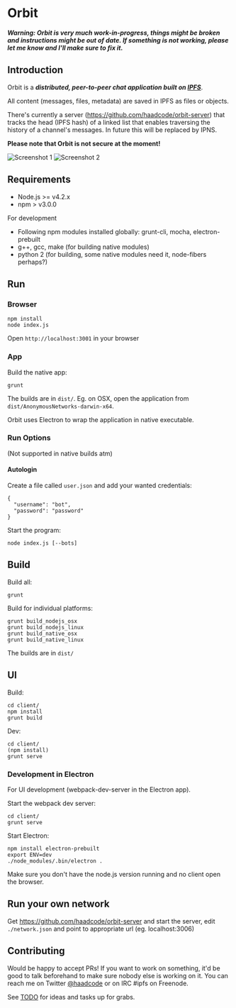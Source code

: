 # Orbit

***Warning: Orbit is very much work-in-progress, things might be broken and instructions might be out of date. If something is not working, please let me know and I'll make sure to fix it.***

## Introduction

Orbit is a ***distributed, peer-to-peer chat application built on [IPFS](http://ipfs.io)***.

All content (messages, files, metadata) are saved in IPFS as files or objects.

There's currently a server (https://github.com/haadcode/orbit-server) that tracks the head (IPFS hash) of a linked list that enables traversing the history of a channel's messages. In future this will be replaced by IPNS.

**Please note that Orbit is not secure at the moment!**

![Screenshot 1](https://raw.githubusercontent.com/haadcode/orbit/master/screenshots/screenshot1%202015-11-17.png)
![Screenshot 2](https://raw.githubusercontent.com/haadcode/orbit/master/screenshots/screenshot3%202016-04-14.png)

## Requirements
- Node.js >= v4.2.x
- npm > v3.0.0

For development

- Following npm modules installed globally: grunt-cli, mocha, electron-prebuilt
- g++, gcc, make (for building native modules)
- python 2 (for building, some native modules need it, node-fibers perhaps?)

## Run
### Browser
```
npm install
node index.js
```

Open `http://localhost:3001` in your browser

### App
Build the native app:
```
grunt
```

The builds are in `dist/`. Eg. on OSX, open the application from `dist/AnonymousNetworks-darwin-x64`.

Orbit uses Electron to wrap the application in native executable.

### Run Options
(Not supported in native builds atm)

#### Autologin
Create a file called `user.json` and add your wanted credentials:
```
{
  "username": "bot",
  "password": "password"
}
```

Start the program:
```
node index.js [--bots]
```

## Build
Build all:
```
grunt
```

Build for individual platforms:
```
grunt build_nodejs_osx
grunt build_nodejs_linux
grunt build_native_osx
grunt build_native_linux
```

The builds are in `dist/`

## UI
Build:
```
cd client/
npm install
grunt build
```

Dev:
```
cd client/
(npm install)
grunt serve
```

### Development in Electron
For UI development (webpack-dev-server in the Electron app).

Start the webpack dev server:
```
cd client/
grunt serve
```

Start Electron:
```
npm install electron-prebuilt
export ENV=dev
./node_modules/.bin/electron . 
```

Make sure you don't have the node.js version running and no client open the browser.

## Run your own network
Get https://github.com/haadcode/orbit-server and start the server, edit `./network.json` and point to appropriate url (eg. localhost:3006)

## Contributing
Would be happy to accept PRs! If you want to work on something, it'd be good to talk beforehand to make sure nobody else is working on it. You can reach me on Twitter [@haadcode](https://twitter.com/haadcode) or on IRC #ipfs on Freenode.

See [TODO](https://github.com/haadcode/orbit/blob/master/TODO.md) for ideas and tasks up for grabs.
